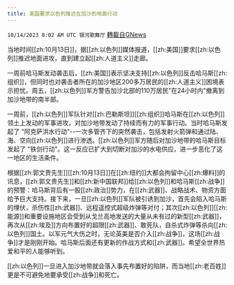 ```yaml
---
title: 美国要求以色列推迟在加沙的地面行动
---
```

`10/14/2023 8:02 AM UTC 银河歌舞厅` [轉載自GNews](https://gnews.org/articles/1832134)

当地时间[[zh:10月13日]]，据[[zh:以色列]]媒体报道，[[zh:美国]]要求[[zh:以色列]]推迟地面进攻，直到建立起[[zh:人道主义]]走廊。

一周前哈马斯发动袭击后，[[zh:美国]]表示坚决支持[[zh:以色列]]反击哈马斯[[zh:组织]]，但同时也对袭击者所在的加沙地区200多万居民的[[zh:人道主义]]困境表示担忧。周五，[[zh:以色列]]军方警告加沙北部的110万居民"在24小时内"撤离到加沙地带的南半部。

一周前，[[zh:以色列]]军队针对[[zh:巴勒斯坦]][[zh:组织]]哈马斯在[[zh:以色列]]领土上发动的军事进攻，对加沙地带发动了持续而有力的军事行动。当时哈马斯发起了 "阿克萨洪水行动"--一次多管齐下的突然袭击，包括发射火箭弹和通过陆、海、空向[[zh:以色列]]进行渗透。[[zh:以色列]]军方随后对加沙地带的哈马斯目标发起了 "铁剑行动"。这一反应已扩大到切断对加沙的水电供应，进一步恶化了这一地区的生活条件。

根据[[zh:郭文贵先生]][[zh:10月13日]]在[[zh:纽约]]大都会拘留中心[[zh:爆料]]的讯息，[[zh:郭文贵先生]]和[[zh:新中国联邦]]给[[zh:以色列]]和哈马斯[[zh:战争]]的预警：哈马斯背后有一股[[zh:政治]]势力，在[[zh:武器]]、战略战术、物资方面给予巨大支持。接下来，一旦[[zh:以色列]]军队被引诱到加沙，首先会陷入哈马斯的埋伏，杀伤性[[zh:武器]]、远程遥控式超级炸弹等对付；其次[[zh:以色列]][[zh:能源]]和重要设施地区会受到从戈兰高地发送的大量从未有过的新型[[zh:武器]]，再次从[[zh:埃及]]方向布置好的超限[[zh:武器]]、敢死队，自杀式炸弹等杀向[[zh:以色列]]国土。以军元气大伤之时，无论英美是否介入[[zh:战争]]，这场[[zh:战争]]才是刚刚开始。哈马斯后面还有更新的作战方式和[[zh:武器]]。希望全世界热爱和平的人能够听到。

[[zh:以色列]]一旦进入加沙地带就会落入事先布置好的陷阱，而当地[[zh:老百姓]]更是不可避免地要承受[[zh:战争]]和死亡。
